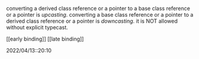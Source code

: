 # 
converting a derived class reference or a pointer to a base class reference or a pointer is _upcasting_.
converting a base class reference or a pointer to a derived class reference or a pointer is _downcasting_. it is NOT allowed without explicit typecast.



[[early binding]]
[[late binding]]

2022/04/13::20:10
